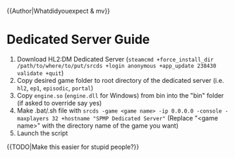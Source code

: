{{Author|Whatdidyouexpect & mv}}
# Dedicated Server Guide

1. Download HL2:DM Dedicated Server (`steamcmd +force_install_dir /path/to/where/to/put/srcds +login anonymous +app_update 238430 validate +quit`)
2. Copy desired game folder to root directory of the dedicated server (i.e. `hl2`, `ep1`, `episodic`, `portal`)
3. Copy `engine.so` (`engine.dll` for Windows) from bin into the "bin" folder (if asked to override say yes)
4. Make .bat/.sh file with `srcds -game <game name> -ip 0.0.0.0 -console -maxplayers 32 +hostname "SPMP Dedicated Server"` (Replace "&#60;game name&#62;" with the directory name of the game you want)
5. Launch the script

{{TODO|Make this easier for stupid people?}}

